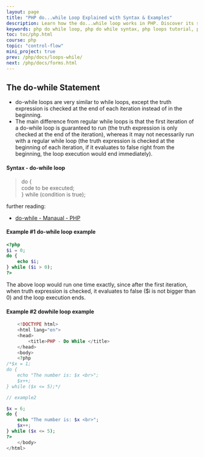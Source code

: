 ```yaml
---
layout: page
title: "PHP do...while Loop Explained with Syntax & Examples"
description: Learn how the do...while loop works in PHP. Discover its syntax, how it differs from while, and view practical examples to master this loop construct.
keywords: php do while loop, php do while syntax, php loops tutorial, php loop examples, php control structures, php do while vs while, php programming, php docs
toc: toc/php.html
course: php
topic: "control-flow"
mini_project: true
prev: /php/docs/loops-while/
next: /php/docs/forms.html
---
```


## The do-while Statement

- do-while loops are very similar to while loops, except the truth expression is checked at the end of each iteration instead of in the beginning.
- The main difference from regular while loops is that the first iteration of a do-while loop is guaranteed to run (the truth expression is only checked at the end of the iteration), whereas it may not necessarily run with a regular while loop (the truth expression is checked at the beginning of each iteration, if it evaluates to false right from the beginning, the loop execution would end immediately).

#### Syntax - do-while loop

>do {  
    code to be executed;  
} while (condition is true);  

further reading:

- [do-while - Manaual - PHP](https://www.php.net/manual/en/control-structures.do.while.php)

#### Example #1 do-while loop example

```php
<?php
$i = 0;
do {
    echo $i;
} while ($i > 0);
?>
```

The above loop would run one time exactly, since after the first iteration, when truth expression is checked, it evaluates to false ($i is not bigger than 0) and the loop execution ends.

#### Example #2 dowhile loop example

```php
    <!DOCTYPE html>
    <html lang="en">
    <head>
        <title>PHP - Do While </title>
    </head>
    <body>
    <?php
/*$x = 1; 
do {
    echo "The number is: $x <br>";
    $x++;
} while ($x <= 5);*/

// example2

$x = 6;
do {
    echo "The number is: $x <br>";
    $x++;
} while ($x <= 5);
?>
    </body>
</html>
```
